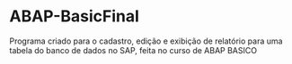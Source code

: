 # ABAP-BasicFinal
Programa criado para o cadastro, edição e exibição de relatório para uma tabela do banco de dados no SAP, feita no curso de ABAP BASICO
